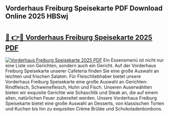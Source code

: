 ## Vorderhaus Freiburg Speisekarte PDF Download Online 2025 HBSwj

# <h2><a href="http://gcc5zsj.nevu.top/?p=Vorderhaus+Freiburg+Speisekarte">🔗 👉🔴 Vorderhaus Freiburg Speisekarte 2025 PDF</a></h2>

[![Vorderhaus Freiburg Speisekarte 2025 PDF](https://i.imgur.com/dBaPXMq.png)](http://gcc5zsj.nevu.top/?p=Vorderhaus+Freiburg+Speisekarte)
Ein Essensmenü ist nicht nur eine Liste von Gerichten, sondern auch ein Gericht. Auf der Vorderhaus Freiburg Speisekarte unserer Cafeteria finden Sie eine große Auswahl an leichten und frischen Salaten. Für Fleischliebhaber bietet unsere Vorderhaus Freiburg Speisekarte eine große Auswahl an Gerichten: Rindfleisch, Schweinefleisch, Huhn und Fisch. Unseren Auserwählten bieten wir exquisite Gerichte wie Schaschlik und Steak an, die auf einem alten, natürlichen Feuer zubereitet werden. Unsere Vorderhaus Freiburg Speisekarte bietet eine große Auswahl an Desserts, von klassischen Torten und Kuchen bis hin zu exquisiten Crème Brûlée und Schokoladenbonbons.
